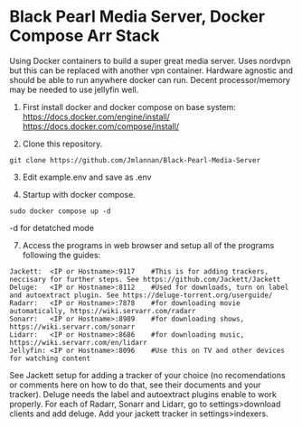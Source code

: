 # Black Pearl Media Server, Docker Compose Arr Stack
Using Docker containers to build a super great media server.
Uses nordvpn but this can be replaced with another vpn container.
Hardware agnostic and should be able to run anywhere docker can run. Decent processor/memory may be needed to use jellyfin well.  
  
1. First install docker and docker compose on base system:  
  https://docs.docker.com/engine/install/  
  https://docs.docker.com/compose/install/  

2. Clone this repository.
  ```
  git clone https://github.com/Jmlannan/Black-Pearl-Media-Server
  ```

3. Edit example.env and save as .env

5. Startup with docker compose.
```
sudo docker compose up -d
```
  -d for detatched mode

7. Access the programs in web browser and setup all of the programs following the guides:
  ```
  Jackett:  <IP or Hostname>:9117    #This is for adding trackers, neccisary for further steps. See https://github.com/Jackett/Jackett
  Deluge:   <IP or Hostname>:8112    #Used for downloads, turn on label and autoextract plugin. See https://deluge-torrent.org/userguide/
  Radarr:   <IP or Hostname>:7878    #for downloading movie automatically, https://wiki.servarr.com/radarr
  Sonarr:   <IP or Hostname>:8989    #for downloading shows, https://wiki.servarr.com/sonarr
  Lidarr:   <IP or Hostname>:8686    #for downloading music, https://wiki.servarr.com/en/lidarr
  Jellyfin: <IP or Hostname>:8096    #Use this on TV and other devices for watching content
  ```

  See Jackett setup for adding a tracker of your choice (no recomendations or comments here on how to do that, see their documents and your tracker).
  Deluge needs the label and autoextract plugins enable to work properly.
  For each of Radarr, Sonarr and Lidarr, go to settings>download clients and add deluge. Add your jackett tracker in settings>indexers. 
